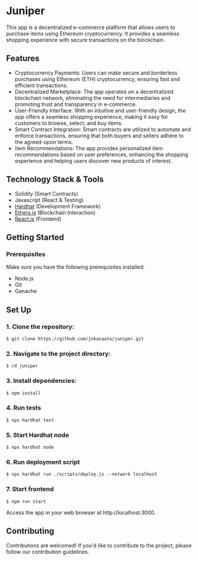 # Juniper

This app is a decentralized e-commerce platform that allows users to purchase items using Ethereum cryptocurrency. It provides a seamless shopping experience with secure transactions on the blockchain.

## Features

- Cryptocurrency Payments: Users can make secure and borderless purchases using Ethereum (ETH) cryptocurrency, ensuring fast and efficient transactions.
- Decentralized Marketplace: The app operates on a decentralized blockchain network, eliminating the need for intermediaries and promoting trust and transparency in e-commerce.
- User-Friendly Interface: With an intuitive and user-friendly design, the app offers a seamless shopping experience, making it easy for customers to browse, select, and buy items.
- Smart Contract Integration: Smart contracts are utilized to automate and enforce transactions, ensuring that both buyers and sellers adhere to the agreed-upon terms.
- Item Recommendations: The app provides personalized item recommendations based on user preferences, enhancing the shopping experience and helping users discover new products of interest.

## Technology Stack & Tools

- Solidity (Smart Contracts)
- Javascript (React & Testing)
- [Hardhat](https://hardhat.org/) (Development Framework)
- [Ethers.js](https://docs.ethers.io/v5/) (Blockchain Interaction)
- [React.js](https://reactjs.org/) (Frontend)


## Getting Started

### Prerequisites

Make sure you have the following prerequisites installed:

- Node.js
- Git
- Ganache


## Set Up

### 1. Clone the repository:
`$ git clone https://github.com/jnkasaato/juniper.git`

### 2. Navigate to the project directory:
`$ cd juniper`

### 3. Install dependencies:
`$ npm install`

### 4. Run tests
`$ npx hardhat test`

### 5. Start Hardhat node
`$ npx hardhat node`

### 6. Run deployment script
`$ npx hardhat run ./scripts/deploy.js --network localhost`

### 7. Start frontend
`$ npm run start`


Access the app in your web browser at http://localhost:3000.


## Contributing

Contributions are welcomed! If you'd like to contribute to the project, please follow our contribution guidelines.

